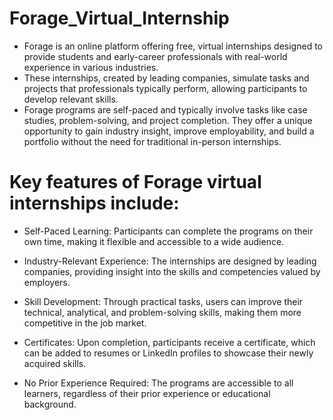 # Forage_Virtual_Internship

* Forage is an online platform offering free, virtual internships designed to provide students and early-career professionals with real-world experience in various industries. 
* These internships, created by leading companies, simulate tasks and projects that professionals typically perform, allowing participants to develop relevant skills. 
* Forage programs are self-paced and typically involve tasks like case studies, problem-solving, and project completion. They offer a unique opportunity to gain industry insight, improve employability, and build a portfolio without the need for traditional in-person internships.

# Key features of Forage virtual internships include:

* Self-Paced Learning: Participants can complete the programs on their own time, making it flexible and accessible to a wide audience.

* Industry-Relevant Experience: The internships are designed by leading companies, providing insight into the skills and competencies valued by employers.

* Skill Development: Through practical tasks, users can improve their technical, analytical, and problem-solving skills, making them more competitive in the job market.

* Certificates: Upon completion, participants receive a certificate, which can be added to resumes or LinkedIn profiles to showcase their newly acquired skills.

* No Prior Experience Required: The programs are accessible to all learners, regardless of their prior experience or educational background.
